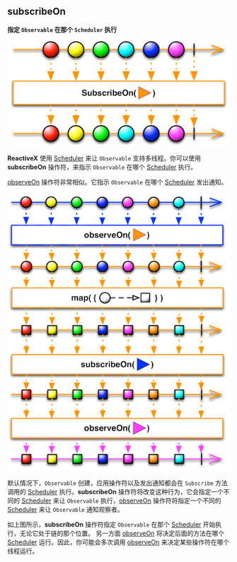 ## subscribeOn

**指定 `Observable` 在那个 `Scheduler` 执行**

![](/assets/WhichOperator/Operators/subscribeOn.png)

**ReactiveX** 使用 [Scheduler] 来让 `Observable` 支持多线程。你可以使用 **subscribeOn** 操作符，来指示 `Observable` 在哪个 [Scheduler] 执行。

[observeOn] 操作符非常相似。它指示 `Observable` 在哪个 [Scheduler] 发出通知。

![](/assets/WhichOperator/Operators/schedulers.png)

默认情况下，`Observable` 创建，应用操作符以及发出通知都会在 `Subscribe` 方法调用的 [Scheduler] 执行。**subscribeOn** 操作符将改变这种行为，它会指定一个不同的 [Scheduler] 来让 `Observable` 执行，[observeOn] 操作符将指定一个不同的 [Scheduler] 来让 `Observable` 通知观察者。

如上图所示，**subscribeOn** 操作符指定 `Observable` 在那个 [Scheduler] 开始执行，无论它处于链的那个位置。 另一方面 [observeOn] 将决定后面的方法在哪个 [Scheduler] 运行。因此，你可能会多次调用 [observeOn] 来决定某些操作符在哪个线程运行。

[Scheduler]:/content/rxswift_core/schedulers.md
[observeOn]:observeOn.md
